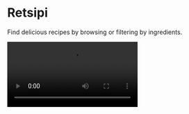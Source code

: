 # Retsipi

Find delicious recipes by browsing or filtering by ingredients.

![alt text](https://github.com/Vrezerino/Retsipi/blob/main/src/main/resources/static/usage.mp4?raw=true)